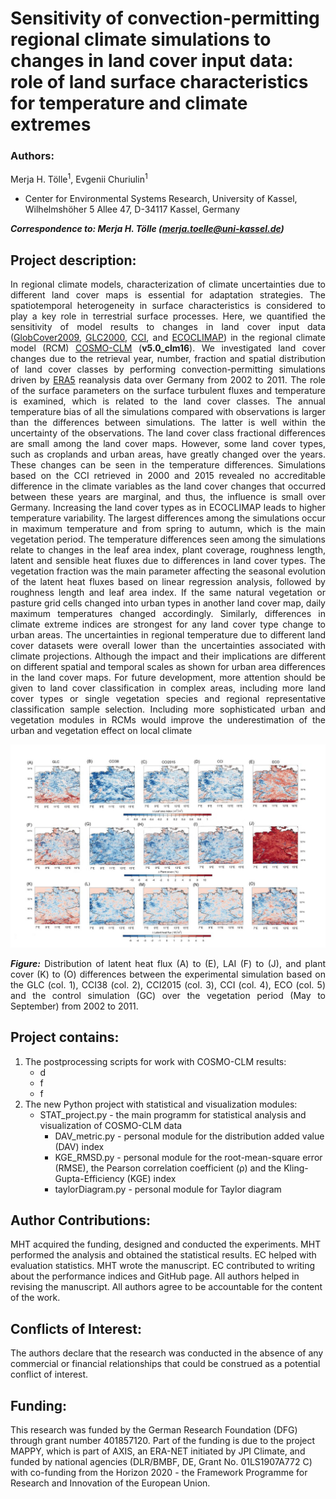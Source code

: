 # Sensitivity of convection-permitting regional climate simulations to changes in land cover input data: role of land surface characteristics for temperature and climate extremes

### Authors:
<p align="justify">
Merja H. Tölle<sup>1</sup>, Evgenii Churiulin<sup>1</sup>

- Center for Environmental Systems Research, University of Kassel, Wilhelmshöher 5 Allee 47, D-34117 Kassel, Germany

<em><strong>Correspondence to: Merja H. Tölle (merja.toelle@uni-kassel.de)</strong></em>

## Project description:
<p align="justify">  
In regional climate models, characterization of climate uncertainties due to different land cover maps is essential for adaptation strategies. The spatiotemporal heterogeneity in surface characteristics is considered to play a key role in terrestrial surface processes. Here, we quantified the sensitivity of model results to changes in land cover input data (<a href="http://due.esrin.esa.int/page_globcover.php">GlobCover2009</a>, <a href="https://forobs.jrc.ec.europa.eu/products/glc2000/glc2000.php">GLC2000</a>, <a href="http://maps.elie.ucl.ac.be/CCI/viewer/download.php">CCI</a>, and <a href="http://www.umrcnrm.fr/spip.php?rubrique87&lang=en">ECOCLIMAP</a>) in the regional climate model (RCM) <a href="https://wiki.coast.hzg.de/clmcom ">COSMO-CLM</a> (<strong>v5.0_clm16</strong>). We investigated land cover changes due to the retrieval year, number, fraction and spatial distribution of land cover classes by performing convection-permitting simulations driven by <a href="https://www.ecmwf.int/en/forecasts/datasets/reanalysis-datasets/era5">ERA5</a> reanalysis data over Germany from 2002 to 2011. The role of the surface parameters on the surface turbulent fluxes and temperature is examined, which is related to the land cover classes. The annual temperature bias of all the simulations compared with observations is larger than the differences between simulations. The latter is well within the uncertainty of the observations. The land cover class fractional differences are small among the land cover maps. However, some land cover types, such as croplands and urban areas, have greatly changed over the years. These changes can be seen in the temperature differences. Simulations based on the CCI retrieved in 2000 and 2015 revealed no accreditable difference in the climate variables as the land cover changes that occurred between these years are marginal, and thus, the influence is small over Germany. Increasing the land cover types as in ECOCLIMAP leads to higher temperature variability. The largest differences among the simulations occur in maximum temperature and from spring to autumn, which is the main vegetation period. The temperature differences seen among the simulations relate to changes in the leaf area index, plant coverage, roughness length, latent and sensible heat fluxes due to differences in land cover types. The vegetation fraction was the main parameter affecting the seasonal evolution of the latent heat fluxes based on linear regression analysis, followed by roughness length and leaf area index. If the same natural vegetation or pasture grid cells changed into urban types in another land cover map, daily maximum temperatures changed accordingly. Similarly, differences in climate extreme indices are strongest for any land cover type change to urban areas. The uncertainties in regional temperature due to different land cover datasets were overall lower than the uncertainties associated with climate projections. Although the impact and their implications are different on different spatial and temporal scales as shown for urban area differences in the land cover maps. For future development, more attention should be given to land cover classification in complex areas, including more land cover types or single vegetation species and regional representative classification sample selection. Including more sophisticated urban and vegetation modules in RCMs would improve the underestimation of the urban and vegetation effect on local climate
</p>

![Figure07](https://github.com/EvgenyChur/LU_stat_system/blob/main/Fig07.JPG) 

<p align="justify">
<strong><em>Figure:</em></strong> Distribution of latent heat flux (A) to (E), LAI (F) to (J), and plant cover (K) to (O) differences between the experimental simulation based on the GLC (col. 1), CCI38 (col. 2), CCI2015 (col. 3), CCI (col. 4), ECO (col. 5) and the control simulation (GC) over the vegetation period (May to September) from 2002 to 2011.
</p>

 ## Project contains:
1. The postprocessing scripts for work with COSMO-CLM results:
    * d
    * f
    * f
2. The new Python project with statistical and visualization modules:
    * STAT_project.py - the main programm for statistical analysis and visualization of COSMO-CLM data
        + DAV_metric.py - personal module for the distribution added value (DAV) index
        + KGE_RMSD.py - personal module for the root-mean-square error (RMSE), the Pearson correlation coefficient (ρ) and the Kling-Gupta-Efficiency (KGE) index
        + taylorDiagram.py - personal module for Taylor diagram

## Author Contributions:
MHT acquired the funding, designed and conducted the experiments. MHT performed the analysis and obtained the statistical results. EC helped with evaluation statistics. MHT wrote the manuscript. EC contributed to writing about the performance indices and GitHub page. All authors helped in revising the manuscript. All authors agree to be accountable for the content of the work.
 
## Conflicts of Interest: 
The authors declare that the research was conducted in the absence of any commercial or financial relationships that could be construed as a potential conflict of interest.

## Funding:
This research was funded by the German Research Foundation (DFG) through grant number 401857120. Part of the funding is due to the project MAPPY, which is part of AXIS, an ERA-NET initiated by JPI Climate, and funded by national agencies (DLR/BMBF, DE, Grant No. 01LS1907A772 C) with co-funding from the Horizon 2020 - the Framework Programme for Research and Innovation of the European Union.







[1]: https://doi.org/10.1002/joc.5261
[2]: https://doi.org/10.1016/j.jhydrol.2009.08.003 
[3]: https://doi.org/10.1029/2000JD900719
[4]: https://gist.github.com/ycopin/3342888
